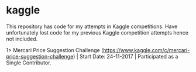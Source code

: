 # kaggle
This repository has code for my attempts in Kaggle competitions. Have unfortunately lost code for my previous Kaggle competition attempts hence not included.

1> Mercari Price Suggestion Challenge (https://www.kaggle.com/c/mercari-price-suggestion-challenge) | Start Date: 24-11-2017 | Participated as a Single Contributor.
